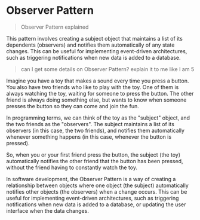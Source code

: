 # Observer Pattern

> Observer Pattern explained

This pattern involves creating a subject object that maintains a list of its dependents (observers) and notifies them automatically of any state changes. This can be useful for implementing event-driven architectures, such as triggering notifications when new data is added to a database.

> can I get some details on Observer Pattern? explain it to me like I am 5

Imagine you have a toy that makes a sound every time you press a button. You also have two friends who like to play with the toy. One of them is always watching the toy, waiting for someone to press the button. The other friend is always doing something else, but wants to know when someone presses the button so they can come and join the fun.

In programming terms, we can think of the toy as the "subject" object, and the two friends as the "observers". The subject maintains a list of its observers (in this case, the two friends), and notifies them automatically whenever something happens (in this case, whenever the button is pressed).

So, when you or your first friend press the button, the subject (the toy) automatically notifies the other friend that the button has been pressed, without the friend having to constantly watch the toy.

In software development, the Observer Pattern is a way of creating a relationship between objects where one object (the subject) automatically notifies other objects (the observers) when a change occurs. This can be useful for implementing event-driven architectures, such as triggering notifications when new data is added to a database, or updating the user interface when the data changes.
